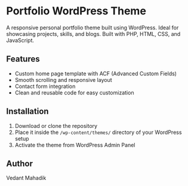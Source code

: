 # Portfolio WordPress Theme

A responsive personal portfolio theme built using WordPress. Ideal for showcasing projects, skills, and blogs. Built with PHP, HTML, CSS, and JavaScript.

## Features

- Custom home page template with ACF (Advanced Custom Fields)
- Smooth scrolling and responsive layout
- Contact form integration
- Clean and reusable code for easy customization

## Installation

1. Download or clone the repository
2. Place it inside the `/wp-content/themes/` directory of your WordPress setup
3. Activate the theme from WordPress Admin Panel

## Author

Vedant Mahadik  
